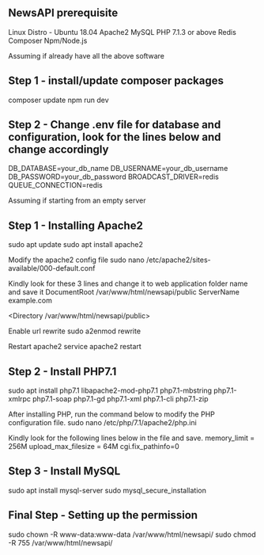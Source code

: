 ## NewsAPI prerequisite

Linux Distro - Ubuntu 18.04
Apache2
MySQL
PHP 7.1.3 or above
Redis
Composer
Npm/Node.js

Assuming if already have all the above software
## Step 1 - install/update composer packages
composer update
npm run dev

## Step 2 - Change .env file for database and configuration, look for the lines below and change accordingly
DB_DATABASE=your_db_name
DB_USERNAME=your_db_username
DB_PASSWORD=your_db_password
BROADCAST_DRIVER=redis
QUEUE_CONNECTION=redis

Assuming if starting from an empty server
## Step 1 - Installing Apache2
sudo apt update
sudo apt install apache2

Modify the apache2 config file
sudo nano /etc/apache2/sites-available/000-default.conf

Kindly look for these 3 lines and change it to web application folder name and save it
DocumentRoot /var/www/html/newsapi/public
ServerName example.com

<Directory /var/www/html/newsapi/public>

Enable url rewrite
sudo a2enmod rewrite

Restart apache2
service apache2 restart

## Step 2 - Install PHP7.1
sudo apt install php7.1 libapache2-mod-php7.1 php7.1-mbstring php7.1-xmlrpc php7.1-soap php7.1-gd php7.1-xml php7.1-cli php7.1-zip

After installing PHP, run the command below to modify the PHP configuration file.
sudo nano /etc/php/7.1/apache2/php.ini

Kindly look for the following lines below in the file and save.
memory_limit = 256M
upload_max_filesize = 64M
cgi.fix_pathinfo=0

## Step 3 - Install MySQL
sudo apt install mysql-server
sudo mysql_secure_installation

## Final Step - Setting up the permission
sudo chown -R www-data:www-data /var/www/html/newsapi/
sudo chmod -R 755 /var/www/html/newsapi/
